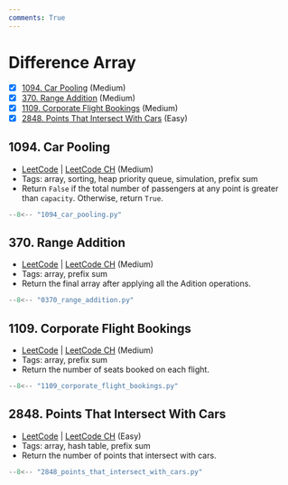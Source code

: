 ```yaml
---
comments: True
---
```


# Difference Array

- [x] [1094. Car Pooling](https://leetcode.cn/problems/car-pooling/) (Medium)
- [x] [370. Range Addition](https://leetcode.cn/problems/range-addition/) (Medium)
- [x] [1109. Corporate Flight Bookings](https://leetcode.cn/problems/corporate-flight-bookings/) (Medium)
- [x] [2848. Points That Intersect With Cars](https://leetcode.cn/problems/points-that-intersect-with-cars/) (Easy)

## 1094. Car Pooling

-   [LeetCode](https://leetcode.com/problems/car-pooling/) | [LeetCode CH](https://leetcode.cn/problems/car-pooling/) (Medium)
-   Tags: array, sorting, heap priority queue, simulation, prefix sum
-   Return `False` if the total number of passengers at any point is greater than `capacity`. Otherwise, return `True`.

```python title="1094. Car Pooling"
--8<-- "1094_car_pooling.py"
```

## 370. Range Addition

-   [LeetCode](https://leetcode.com/problems/range-addition/) | [LeetCode CH](https://leetcode.cn/problems/range-addition/) (Medium)
-   Tags: array, prefix sum
-   Return the final array after applying all the Adition operations.

```python title="370. Range Addition"
--8<-- "0370_range_addition.py"
```

## 1109. Corporate Flight Bookings

-   [LeetCode](https://leetcode.com/problems/corporate-flight-bookings/) | [LeetCode CH](https://leetcode.cn/problems/corporate-flight-bookings/) (Medium)
-   Tags: array, prefix sum
-   Return the number of seats booked on each flight.

```python title="1109. Corporate Flight Bookings"
--8<-- "1109_corporate_flight_bookings.py"
```

## 2848. Points That Intersect With Cars

-   [LeetCode](https://leetcode.com/problems/points-that-intersect-with-cars/) | [LeetCode CH](https://leetcode.cn/problems/points-that-intersect-with-cars/) (Easy)
-   Tags: array, hash table, prefix sum
-   Return the number of points that intersect with cars.

```python title="2848. Points That Intersect With Cars"
--8<-- "2848_points_that_intersect_with_cars.py"
```
